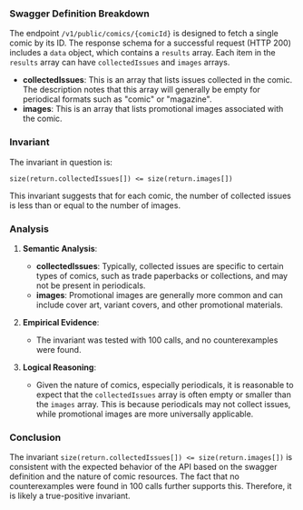 ### Swagger Definition Breakdown

The endpoint `/v1/public/comics/{comicId}` is designed to fetch a single comic by its ID. The response schema for a successful request (HTTP 200) includes a `data` object, which contains a `results` array. Each item in the `results` array can have `collectedIssues` and `images` arrays.

- **collectedIssues**: This is an array that lists issues collected in the comic. The description notes that this array will generally be empty for periodical formats such as "comic" or "magazine".
- **images**: This is an array that lists promotional images associated with the comic.

### Invariant

The invariant in question is:

`size(return.collectedIssues[]) <= size(return.images[])`

This invariant suggests that for each comic, the number of collected issues is less than or equal to the number of images.

### Analysis

1. **Semantic Analysis**:
   - **collectedIssues**: Typically, collected issues are specific to certain types of comics, such as trade paperbacks or collections, and may not be present in periodicals.
   - **images**: Promotional images are generally more common and can include cover art, variant covers, and other promotional materials.

2. **Empirical Evidence**:
   - The invariant was tested with 100 calls, and no counterexamples were found.

3. **Logical Reasoning**:
   - Given the nature of comics, especially periodicals, it is reasonable to expect that the `collectedIssues` array is often empty or smaller than the `images` array. This is because periodicals may not collect issues, while promotional images are more universally applicable.

### Conclusion

The invariant `size(return.collectedIssues[]) <= size(return.images[])` is consistent with the expected behavior of the API based on the swagger definition and the nature of comic resources. The fact that no counterexamples were found in 100 calls further supports this. Therefore, it is likely a true-positive invariant.

